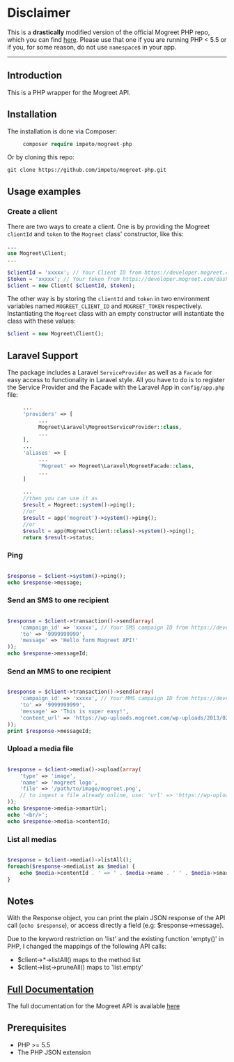 # Disclaimer

This is a __drastically__ modified version of the official Mogreet PHP repo, which you can find [here](https://github.com/jperichon/mogreet-php).
Please use that one if you are running PHP < 5.5 or if you, for some reason, do not use `namespace`s in your app.

***
## Introduction

This is a PHP wrapper for the Mogreet API.

## Installation

The installation is done via Composer:

```php
     composer require impeto/mogreet-php
```

Or by cloning this repo:
    
    git clone https://github.com/impeto/mogreet-php.git

## Usage examples

### Create a client

There are two ways to create a client. One is by providing the Mogreet `clientId` and `token` to the `Mogreet` class' constructor, like this:
```php
...
use Mogreet\Client;
...

$clientId = 'xxxxx'; // Your Client ID from https://developer.mogreet.com/dashboard
$token = 'xxxxx'; // Your token from https://developer.mogreet.com/dashboard
$client = new Client( $clientId, $token);
```
The other way is by storing the `clientId` and `token` in two environment variables named `MOGREET_CLIENT_ID` and `MOGREET_TOKEN` respectively. Instantiating the `Mogreet` class with an empty constructor will instantiate the class with these values:

```php
$client = new Mogreet\Client();
```

## Laravel Support

The package includes a Laravel `ServiceProvider` as well as a `Facade` for easy access to functionality in Laravel style. All you have to do is to register the Service Provider and the Facade with the Laravel App in `config/app.php` file:

```php
     ...
     'providers' => [
          ...
          Mogreet\Laravel\MogreetServiceProvider::class,
          ...
     ],
     ...
     'aliases' => [
          ...
          'Mogreet' => Mogreet\Laravel\MogreetFacade::class,
          ...
     ]
     
     ...
     //then you can use it as
     $result = Mogreet::system()->ping();
     //or
     $result = app('mogreet')->system()->ping();
     //or
     $result = app(Mogreet\Client::class)->system()->ping();
     return $result->status;
```

### Ping

```php

$response = $client->system()->ping();
echo $response->message;
```

### Send an SMS to one recipient

```php

$response = $client->transaction()->send(array(
    'campaign_id' => 'xxxxx', // Your SMS campaign ID from https://developer.mogreet.com/dashboard
    'to' => '9999999999',
    'message' => 'Hello form Mogreet API!'
));
echo $response->messageId;
```

### Send an MMS to one recipient

```php

$response = $client->transaction()->send(array(
    'campaign_id' => 'xxxxx', // Your MMS campaign ID from https://developer.mogreet.com/dashboard
    'to' => '9999999999',
    'message' => 'This is super easy!',
    'content_url' => 'https://wp-uploads.mogreet.com/wp-uploads/2013/02/API-Beer-sticker-300dpi-1024x1024.jpg'
));
print $response->messageId;
```
### Upload a media file

```php

$response = $client->media()->upload(array(
    'type' => 'image',
    'name' => 'mogreet logo',
    'file' => '/path/to/image/mogreet.png',
    // to ingest a file already online, use: 'url' => 'https://wp-uploads.mogreet.com/wp-uploads/2013/02/API-Beer-sticker-300dpi-1024x1024.jpg'
));
echo $response->media->smartUrl;
echo '<br/>';
echo $response->media->contentId;
```

### List all medias

```php

$response = $client->media()->listAll();
foreach($response->mediaList as $media) {
    echo $media->contentId . ' => ' . $media->name . ' ' . $media->smartUrl . '<br />';
}
```

## Notes

With the Response object, you can print the plain JSON response of the API
call (`echo $response`), or access directly a field (e.g: $response->message).

Due to the keyword restriction on 'list' and the existing function 'empty()' in
PHP, I changed the mappings of the following API calls:

- $client->*->listAll() maps to the method list
- $client->list->pruneAll() maps to 'list.empty'


## [Full Documentation](https://developer.mogreet.com/docs)

The full documentation for the Mogreet API is available [here](https://developer.mogreet.com/docs)

## Prerequisites

* PHP >= 5.5
* The PHP JSON extension
